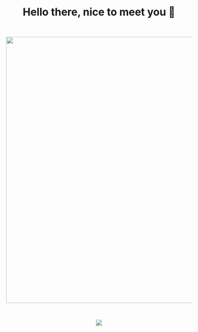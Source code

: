 <h1 align="center">
  Hello there, nice to meet you 👋
</h1>
<br/>
<p align="center">
  <img width="872" height="720" src="https://cdn39.picsart.com/147366079000202.png">
</p>
<br/>
<p align="center">
  <img src="https://profile-counter.glitch.me/Abhayaku/count.svg">
</p>
